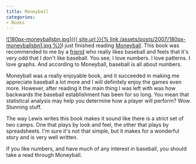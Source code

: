 ```yaml
---
title: Moneyball
categories:
- Books
---
```


[![180px-moneyballsbn.jpg]({{ site.url }}{% link /assets/posts/2007/180px-moneyballsbn1.jpg %})](http://en.wikipedia.org/wiki/Moneyball)I just finished reading [Moneyball](http://en.wikipedia.org/wiki/Moneyball). This book was recommended to me by a [friend](http://www.jimbernard.net/) who really likes baseball and feels that it's very odd that I don't like baseball. You see, I love numbers. I love patterns. I love graphs. And according to Moneyball, baseball is all about numbers.

Moneyball was a really enjoyable book, and it succeeded in making me appreciate baseball a lot more and I will definitely enjoy the games even more. However, after reading it the main thing I was left with was how backwards the baseball establishment has been for so long. You mean that statistical analysis may help you determine how a player will perform? Wow. Stunning stuff.

The way Lewis writes this book makes it sound like there is a strict set of two camps. One that plays by look and feel, the other that plays by spreadsheets. I'm sure it's not that simple, but it makes for a wonderful story and is very well written.

If you like numbers, and have much of any interest in baseball, you should take a read through Moneyball.
